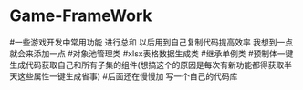 # Game-FrameWork
#一些游戏开发中常用功能 进行总和 以后用到自己复制代码提高效率 我想到一点就会来添加一点
#对象池管理类
#xlsx表格数据生成类
#继承单例类
#预制体一键生成代码获取自己和所有子集的组件(想搞这个的原因是每次有新功能都得获取半天这些属性一键生成省事)
#后面还在慢慢加 写一个自己的代码库

